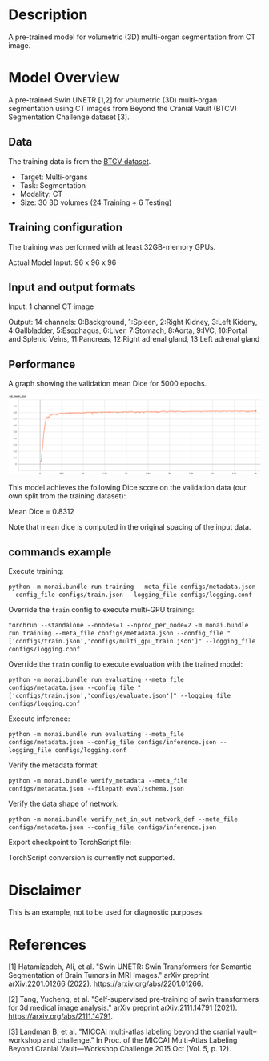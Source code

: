 # Description
A pre-trained model for volumetric (3D) multi-organ segmentation from CT image.

# Model Overview
A pre-trained Swin UNETR [1,2] for volumetric (3D) multi-organ segmentation using CT images from Beyond the Cranial Vault (BTCV) Segmentation Challenge dataset [3].
## Data
The training data is from the [BTCV dataset](https://www.synapse.org/#!Synapse:syn3193805/wiki/89480/).

- Target: Multi-organs
- Task: Segmentation
- Modality: CT
- Size: 30 3D volumes (24 Training + 6 Testing)

## Training configuration
The training was performed with at least 32GB-memory GPUs.

Actual Model Input: 96 x 96 x 96

## Input and output formats
Input: 1 channel CT image

Output: 14 channels: 0:Background, 1:Spleen, 2:Right Kidney, 3:Left Kideny, 4:Gallbladder, 5:Esophagus, 6:Liver, 7:Stomach, 8:Aorta, 9:IVC, 10:Portal and Splenic Veins, 11:Pancreas, 12:Right adrenal gland, 13:Left adrenal gland

## Performance
A graph showing the validation mean Dice for 5000 epochs.

![](./val_dice.png) <br>

This model achieves the following Dice score on the validation data (our own split from the training dataset):

Mean Dice = 0.8312

Note that mean dice is computed in the original spacing of the input data.
## commands example
Execute training:

```
python -m monai.bundle run training --meta_file configs/metadata.json --config_file configs/train.json --logging_file configs/logging.conf
```

Override the `train` config to execute multi-GPU training:

```
torchrun --standalone --nnodes=1 --nproc_per_node=2 -m monai.bundle run training --meta_file configs/metadata.json --config_file "['configs/train.json','configs/multi_gpu_train.json']" --logging_file configs/logging.conf
```

Override the `train` config to execute evaluation with the trained model:

```
python -m monai.bundle run evaluating --meta_file configs/metadata.json --config_file "['configs/train.json','configs/evaluate.json']" --logging_file configs/logging.conf
```

Execute inference:

```
python -m monai.bundle run evaluating --meta_file configs/metadata.json --config_file configs/inference.json --logging_file configs/logging.conf
```

Verify the metadata format:

```
python -m monai.bundle verify_metadata --meta_file configs/metadata.json --filepath eval/schema.json
```

Verify the data shape of network:

```
python -m monai.bundle verify_net_in_out network_def --meta_file configs/metadata.json --config_file configs/inference.json
```

Export checkpoint to TorchScript file:

TorchScript conversion is currently not supported.

# Disclaimer
This is an example, not to be used for diagnostic purposes.

# References
[1] Hatamizadeh, Ali, et al. "Swin UNETR: Swin Transformers for Semantic Segmentation of Brain Tumors in MRI Images." arXiv preprint arXiv:2201.01266 (2022). https://arxiv.org/abs/2201.01266.

[2] Tang, Yucheng, et al. "Self-supervised pre-training of swin transformers for 3d medical image analysis." arXiv preprint arXiv:2111.14791 (2021). https://arxiv.org/abs/2111.14791.

[3] Landman B, et al. "MICCAI multi-atlas labeling beyond the cranial vault–workshop and challenge." In Proc. of the MICCAI Multi-Atlas Labeling Beyond Cranial Vault—Workshop Challenge 2015 Oct (Vol. 5, p. 12).
